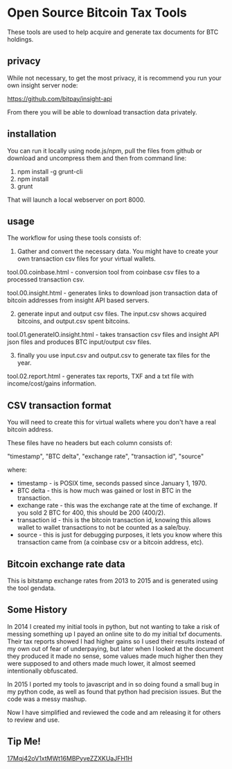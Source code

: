 # Open Source Bitcoin Tax Tools

These tools are used to help acquire and generate tax documents for BTC holdings.


## privacy

While not necessary, to get the most privacy, it is recommend you run your own insight server node:

https://github.com/bitpay/insight-api

From there you will be able to download transaction data privately.


## installation

You can run it locally using node.js/npm, pull the files from github or download and uncompress them and then from command line:

1. npm install -g grunt-cli
2. npm install
3. grunt

That will launch a local webserver on port 8000.


## usage

The workflow for using these tools consists of:

1) Gather and convert the necessary data. You might have to create your own transaction csv files for your virtual wallets.

tool.00.coinbase.html - conversion tool from coinbase csv files to a processed transaction csv.

tool.00.insight.html - generates links to download json transaction data of bitcoin addresses from insight API based servers.

2) generate input and output csv files. The input.csv shows acquired bitcoins, and output.csv spent bitcoins.

tool.01.generateIO.insight.html - takes transaction csv files and insight API json files and produces BTC input/output csv files.

3) finally you use input.csv and output.csv to generate tax files for the year.

tool.02.report.html - generates tax reports, TXF and a txt file with income/cost/gains information.


## CSV transaction format

You will need to create this for virtual wallets where you don't have a real bitcoin address.

These files have no headers but each column consists of:

"timestamp", "BTC delta", "exchange rate", "transaction id", "source"

where:
 - timestamp - is POSIX time, seconds passed since January 1, 1970.
 - BTC delta - this is how much was gained or lost in BTC in the transaction.
 - exchange rate - this was the exchange rate at the time of exchange. If you sold 2 BTC for 400, this should be 200 (400/2).
 - transaction id - this is the bitcoin transaction id, knowing this allows wallet to wallet transactions to not be counted as a sale/buy.
 - source - this is just for debugging purposes, it lets you know where this transaction came from (a coinbase csv or a bitcoin address, etc).


## Bitcoin exchange rate data

This is bitstamp exchange rates from 2013 to 2015 and is generated using the tool gendata.


## Some History

In 2014 I created my initial tools in python, but not wanting to take a risk of messing something up I payed an online site to do my initial txf documents.
Their tax reports showed I had higher gains so I used their results instead of my own out of fear of underpaying, but later when I looked at the document they produced it made no sense, some values made much higher then they were supposed to and others made much lower, it almost seemed intentionally obfuscated.

In 2015 I ported my tools to javascript and in so doing found a small bug in my python code, as well as found that python had precision issues. But the code was a messy mashup.

Now I have simplified and reviewed the code and am releasing it for others to review and use.

## Tip Me!

[17Mqj42oV1xtMWt16MBPyveZZXKUaJFH1H]

[17Mqj42oV1xtMWt16MBPyveZZXKUaJFH1H]:https://blockchain.info/address/17Mqj42oV1xtMWt16MBPyveZZXKUaJFH1H